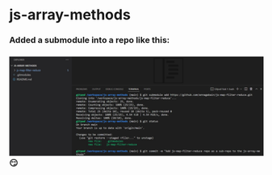 # js-array-methods
### Added a submodule into a repo like this:

### ![Added a submodule into a repo like this:](assets/subm.jpg) :smirk: